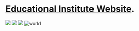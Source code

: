 # [Educational Institute Website](https://utkarsh-dixit-git.github.io/utkarshdixitopju/).
![](https://img.shields.io/github/commit-activity/y/utkarsh-dixit-git/utkarshdixitopju?style=for-the-badge)
![](https://img.shields.io/github/last-commit/utkarsh-dixit-git/utkarshdixitopju?style=for-the-badge)
<a href="https://utkarsh-dixit-git.github.io/utkarshdixitopju/"><img src="https://img.shields.io/github/deployments/utkarsh-dixit-git/utkarshdixitopju/github-pages?style=for-the-badge"></a>
![work1](https://user-images.githubusercontent.com/88888678/178898534-675292c7-2b2b-4301-83ec-33b391235623.jpg)

